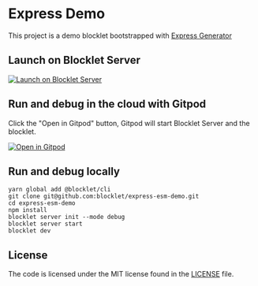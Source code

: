# Express Demo

This project is a demo blocklet bootstrapped with [Express Generator](https://expressjs.com/en/starter/generator.html)

## Launch on Blocklet Server

[![Launch on Blocklet Server](https://assets.arcblock.io/icons/launch_on_blocklet_server.svg)](https://install.arcblock.io/?action=blocklet-install&meta_url=https%3A%2F%2Fgithub.com%2Fblocklet%2Fexpress-esm-demo%2Freleases%2Fdownload%2Fv1.0.4%2Fblocklet.json)

## Run and debug in the cloud with Gitpod

Click the "Open in Gitpod" button, Gitpod will start Blocklet Server and the blocklet.

[![Open in Gitpod](https://gitpod.io/button/open-in-gitpod.svg)](https://gitpod.io/#https://github.com/blocklet/express-esm-demo)

## Run and debug locally

```shell
yarn global add @blocklet/cli
git clone git@github.com:blocklet/express-esm-demo.git
cd express-esm-demo
npm install
blocklet server init --mode debug
blocklet server start
blocklet dev
```

## License

The code is licensed under the MIT license found in the
[LICENSE](LICENSE) file.
